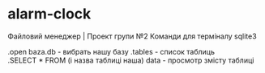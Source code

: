 # alarm-clock
Файловий менеджер | Проект групи №2
Команди для терміналу sqlite3

  .open baza.db - вибрать нашу базу
  .tables - список таблиць  
  .SELECT * FROM (і назва таблиці наша) data - просмотр змісту таблиці

